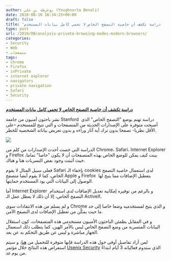 ```yaml
---
author: يوغرطة بن علي (Youghourta Benali)
date: 2010-08-10 16:34:23+00:00
draft: false
title: 'دراسة تكشف أن خاصية التصفح الخاص لا تحمي كامل بيانات المستخدم  '
type: post
url: /2010/08/analysis-private-browsing-modes-modern-browsers/
categories:
- Security
- Web
- متصفحات
tags:
- chrome
- Firefox
- inPrivate
- internet explorer
- navigators
- private navigation
- Safari
- Security
---
```


**[دراسة تكشف أن خاصية التصفح الخاص لا تحمي كامل بيانات المستخدم](https://www.it-scoop.com/2010/08/analysis-private-browsing-modes-modern-browsers)**


نشر باحثون أمنيون من جامعة Stanford  دراسة تهتم بوضع "التصفح الخاص" الذي أصبحت متوفرة على الإصدارات الحديثة من المتصفحات و التي تتيح للمستخدم –على الأقل نظريا- تصفحا بدون ترك أية آثار وراءه و بدون تعريض بياناته الشخصية للخطر.


[![](https://www.it-scoop.com/wp-content/uploads/2010/08/firefox-private.jpg)
](https://www.it-scoop.com/2010/08/analysis-private-browsing-modes-modern-browsers)


الدراسة التي خصت أحدث الإصدارات من كلم من Chrome، Safari، Internet Explorer و Firefox بينت كيف يمكن للوضع الخاص بهذه المتصفحات أن لا يكون "خاصا" تماما، حيث أثبتت وجود بعض التسربات هنا و هناك.

فعلى سبيل المثال لا يقوم Safari بإخفاء الـ cookies لدى استعمال خاصية التصفح الخاص، كما لا يقوم أيضا متصفح Apple و Firefox  بتعطيل الإضافات مما يتيح لها الوصول إلى البيانات التي يود المستخدم حمايتها.

أما Internet Explorer  و بالرغم من توفيره إمكانية تعديل الإضافات لدى استخدام التصفح الخاص، إلا أن ذلك لا يعطل عمل الـ ActiveX.

و لم يسلم من هذه الانتقادات سوى Chrome و الذي يتيح لمستخدميه وضعا خاصا إلى حد ما حيث يمكِّن من تعطيل الإضافات لدى التصفح الآمن.

و في المقابل يطمئن الباحثون الأمنيون مستخدمي هذه المتصفحات، كون استغلال البيانات المتسربة من وضع التصفح الخاص ليس بالأمر الهين، كما يتطلب ذلك استعمال الجهاز مباشرة و ليس عن طريق التحكم به عن بعد.

لمن أراد تفاصيل أوفى حول هذه الدراسة فإنها متوفرة للتحميل من [هنا](http://crypto.stanford.edu/~dabo/pubs/papers/privatebrowsing.pdf)، و سيتم استعراض هذه النتائج خلال مؤتمر [Usenix Security](http://www.usenix.org/) الذي ستدوم فعالياته 3 أيام ابتداءً من يوم غد.
